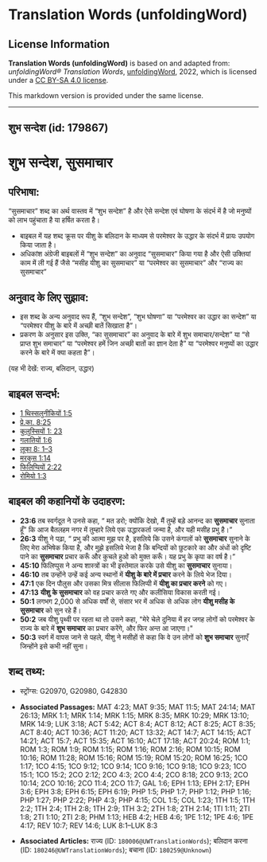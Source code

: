 # Translation Words (unfoldingWord)

## License Information

**Translation Words (unfoldingWord)** is based on and adapted from: _unfoldingWord® Translation Words_, [unfoldingWord](https://unfoldingword.org/utw), 2022, which is licensed under a [CC BY-SA 4.0 license](https://creativecommons.org/licenses/by-sa/4.0/legalcode.en).

This markdown version is provided under the same license.



--------------------------------

## शुभ सन्देश (id: 179867)

शुभ सन्देश, सुसमाचार
====================

परिभाषा:
--------

“सुसमाचार” शब्द का अर्थ वास्तव में “शुभ सन्देश” है और ऐसे सन्देश एवं घोषणा के संदर्भ में है जो मनुष्यों को लाभ पहुंचाता है या हर्षित करता है।

* बाइबल में यह शब्द क्रूस पर यीशु के बलिदान के माध्यम से परमेश्वर के उद्धार के संदर्भ में प्रायः उपयोग किया जाता है।
* अधिकांश अंग्रेजी बाइबलों में “शुभ सन्देश” का अनुवाद “सुसमाचार” किया गया है और ऐसी उक्तियां काम में ली गई हैं जैसे “मसीह यीशु का सुसमाचार” या “परमेश्वर का सुसमाचार” और “राज्य का सुसमाचार”

अनुवाद के लिए सुझाव:
--------------------

* इस शब्द के अन्य अनुवाद रूप हैं, “शुभ सन्देश”, “शुभ घोषणा” या “परमेश्वर का उद्धार का सन्देश” या “परमेश्वर यीशु के बारे में अच्छी बातें सिखाता है”।
* प्रकरण के अनुसार इस उक्ति, “का सुसमाचार” का अनुवाद के बारे में शुभ समाचार/सन्देश” या “से प्राप्त शुभ समाचार” या “परमेश्वर हमें जिन अच्छी बातों का ज्ञान देता है” या “परमेश्वर मनुष्यों का उद्धार करने के बारे में क्या कहता है”।

(यह भी देखें: राज्य, बलिदान, उद्धार)

बाइबल सन्दर्भ:
--------------

* [1 थिस्सलुनीकियों 1:5](https://ref.ly/1Thess0:0)
* [प्रे.का. 8:25](https://ref.ly/Acts8:25)
* [कुलुस्सियों 1: 23](https://ref.ly/Col1:0)
* [गलातियों 1:6](https://ref.ly/Gal1:6)
* [लूका 8: 1–3](https://ref.ly/Luke8:0)
* [मरकुस 1:14](https://ref.ly/Mark1:14)
* [फिलिप्पियों 2:22](https://ref.ly/Phil2:22)
* [रोमियो 1:3](https://ref.ly/Rom1:3)

बाइबल की कहानियों के उदाहरण:
----------------------------

* **23:6** तब स्वर्गदूत ने उनसे कहा, “ मत डरो; क्योंकि देखो, मैं तुम्हें बड़े आनन्द का **सुसमाचार** सुनाता हूँ” कि आज बैतलहम नगर में तुम्हारे लिये एक उद्धारकर्ता जन्मा है, और यही मसीह प्रभु है।”
* **26:3** यीशु ने पढ़ा, “ प्रभु की आत्मा मुझ पर है, इसलिये कि उसने कंगालों को **सुसमाचार** सुनाने के लिए मेरा अभिषेक किया है, और मुझे इसलिये भेजा है कि बन्दियों को छुटकारे का और अंधों को दृष्टि पाने का **सुसमाचार** प्रचार करूँ और कुचले हुओ को मुक्त करूँ। यह प्रभु के कृपा का वर्ष है।”
* **45:10** फिलिप्पुस ने अन्य शास्त्रों का भी इस्तेमाल करके उसे यीशु का **सुसमाचार** सुनाया।
* **46:10** तब उन्होंने उन्हें कई अन्य स्थानों में **यीशु के बारे में प्रचार** करने के लिये भेज दिया।
* **47:1** एक दिन पौलुस और उसका मित्र सीलास फिलिप्पी में **यीशु का प्रचार करने** को गए।
* **47:13** **यीशु के सुसमाचार** को वह प्रचार करते गए और कलीसिया विकास करती गई।
* **50:1** लगभग 2,000 से अधिक वर्षों से, संसार भर में अधिक से अधिक लोग **यीशु मसीह के सुसमाचार** को सुन रहे हैं।
* **50:2** जब यीशु पृथ्वी पर रहता था तो उसने कहा, "मेरे चेले दुनिया में हर जगह लोगों को परमेश्वर के राज्य के बारे में **शुभ समाचार** का प्रचार करेंगे, और फिर अन्त आ जाएगा।"
* **50:3** स्वर्ग में वापस जाने से पहले, यीशु ने मसीहों से कहा कि वे उन लोगों को **शुभ समाचार** सुनाएँ जिन्होंने इसे कभी नहीं सुना।

शब्द तथ्य:
----------

* स्ट्रोंग्स: G20970, G20980, G42830

* **Associated Passages:** MAT 4:23; MAT 9:35; MAT 11:5; MAT 24:14; MAT 26:13; MRK 1:1; MRK 1:14; MRK 1:15; MRK 8:35; MRK 10:29; MRK 13:10; MRK 14:9; LUK 3:18; ACT 5:42; ACT 8:4; ACT 8:12; ACT 8:25; ACT 8:35; ACT 8:40; ACT 10:36; ACT 11:20; ACT 13:32; ACT 14:7; ACT 14:15; ACT 14:21; ACT 15:7; ACT 15:35; ACT 16:10; ACT 17:18; ACT 20:24; ROM 1:1; ROM 1:3; ROM 1:9; ROM 1:15; ROM 1:16; ROM 2:16; ROM 10:15; ROM 10:16; ROM 11:28; ROM 15:16; ROM 15:19; ROM 15:20; ROM 16:25; 1CO 1:17; 1CO 4:15; 1CO 9:12; 1CO 9:14; 1CO 9:16; 1CO 9:18; 1CO 9:23; 1CO 15:1; 1CO 15:2; 2CO 2:12; 2CO 4:3; 2CO 4:4; 2CO 8:18; 2CO 9:13; 2CO 10:14; 2CO 10:16; 2CO 11:4; 2CO 11:7; GAL 1:6; EPH 1:13; EPH 2:17; EPH 3:6; EPH 3:8; EPH 6:15; EPH 6:19; PHP 1:5; PHP 1:7; PHP 1:12; PHP 1:16; PHP 1:27; PHP 2:22; PHP 4:3; PHP 4:15; COL 1:5; COL 1:23; 1TH 1:5; 1TH 2:2; 1TH 2:4; 1TH 2:8; 1TH 2:9; 1TH 3:2; 2TH 1:8; 2TH 2:14; 1TI 1:11; 2TI 1:8; 2TI 1:10; 2TI 2:8; PHM 1:13; HEB 4:2; HEB 4:6; 1PE 1:12; 1PE 4:6; 1PE 4:17; REV 10:7; REV 14:6; LUK 8:1–LUK 8:3
* **Associated Articles:** राज्य (ID: `180006@UWTranslationWords`); बलिदान करना (ID: `180246@UWTranslationWords`); बचाना (ID: `180259@Unknown`)

